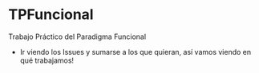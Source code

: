 # TPFuncional
Trabajo Práctico del Paradigma Funcional

- Ir viendo los Issues y sumarse a los que quieran, así vamos viendo en qué trabajamos!
